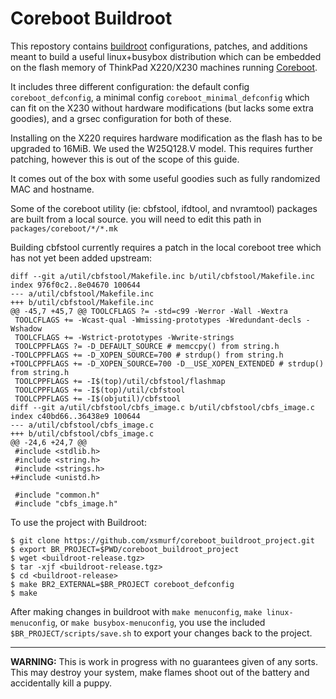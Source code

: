 # Coreboot Buildroot

This repostory contains [buildroot](http://buildroot.uclibc.org/) configurations, patches, and additions meant to build a useful linux+busybox distribution which can be embedded on the flash memory of ThinkPad X220/X230 machines running [Coreboot](https://www.coreboot.org).

It includes three different configuration: the default config `coreboot_defconfig`, a minimal config `coreboot_minimal_defconfig` which can fit on the X230 without hardware modifications (but lacks some extra goodies), and a grsec configuration for both of these.

Installing on the X220 requires hardware modification as the flash has to be upgraded to 16MiB. We used the W25Q128.V model. This requires further patching, however this is out of the scope of this guide.

It comes out of the box with some useful goodies such as fully randomized MAC and hostname.

Some of the coreboot utility (ie: cbfstool, ifdtool, and nvramtool) packages are built from a local source. you will need to edit this path in `packages/coreboot/*/*.mk`

Building cbfstool currently requires a patch in the local coreboot tree which has not yet been added upstream:

```
diff --git a/util/cbfstool/Makefile.inc b/util/cbfstool/Makefile.inc
index 976f0c2..8e04670 100644
--- a/util/cbfstool/Makefile.inc
+++ b/util/cbfstool/Makefile.inc
@@ -45,7 +45,7 @@ TOOLCFLAGS ?= -std=c99 -Werror -Wall -Wextra
 TOOLCFLAGS += -Wcast-qual -Wmissing-prototypes -Wredundant-decls -Wshadow
 TOOLCFLAGS += -Wstrict-prototypes -Wwrite-strings
 TOOLCPPFLAGS ?= -D_DEFAULT_SOURCE # memccpy() from string.h
-TOOLCPPFLAGS += -D_XOPEN_SOURCE=700 # strdup() from string.h
+TOOLCPPFLAGS += -D_XOPEN_SOURCE=700 -D__USE_XOPEN_EXTENDED # strdup() from string.h
 TOOLCPPFLAGS += -I$(top)/util/cbfstool/flashmap
 TOOLCPPFLAGS += -I$(top)/util/cbfstool
 TOOLCPPFLAGS += -I$(objutil)/cbfstool
diff --git a/util/cbfstool/cbfs_image.c b/util/cbfstool/cbfs_image.c
index c40bd66..36438e9 100644
--- a/util/cbfstool/cbfs_image.c
+++ b/util/cbfstool/cbfs_image.c
@@ -24,6 +24,7 @@
 #include <stdlib.h>
 #include <string.h>
 #include <strings.h>
+#include <unistd.h>
 
 #include "common.h"
 #include "cbfs_image.h"
```

To use the project with Buildroot:

```
$ git clone https://github.com/xsmurf/coreboot_buildroot_project.git
$ export BR_PROJECT=$PWD/coreboot_buildroot_project
$ wget <buildroot-release.tgz>
$ tar -xjf <buildroot-release.tgz>
$ cd <buildroot-release>
$ make BR2_EXTERNAL=$BR_PROJECT coreboot_defconfig
$ make
```

After making changes in buildroot with `make menuconfig`, `make linux-menuconfig`, or `make busybox-menuconfig`, you use the included `$BR_PROJECT/scripts/save.sh` to export your changes back to the project.


-------


**WARNING:** This is work in progress with no guarantees given of any sorts. This may destroy your system, make flames shoot out of the battery and accidentally kill a puppy.


